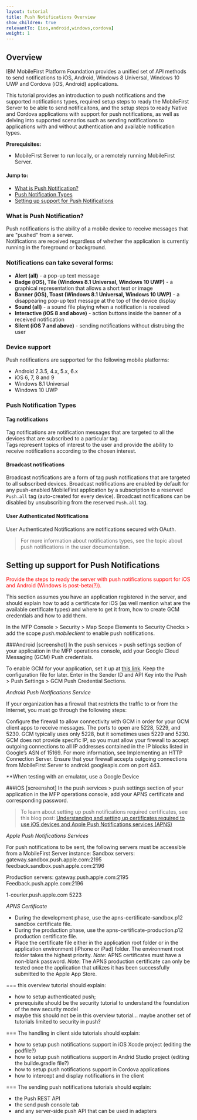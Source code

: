 ```yaml
---
layout: tutorial
title: Push Notifications Overview
show_children: true
relevantTo: [ios,android,windows,cordova]
weight: 1
---
```

## Overview
IBM MobileFirst Platform Foundation provides a unified set of API methods to send notifications to iOS, Android, Windows 8 Universal, Windows 10 UWP and Cordova (iOS, Android) applications.

This tutorial provides an introduction to push notifications and the supported notifications types, required setup steps to ready the MobileFirst Server to be able to send notificaitons, and the setup steps to ready Native and Cordova applications with support for push notifications, as well as delving into supported scenarios such as sending notifications to applications with and without authentication and available notification types.

**Prerequisites:** 

* MobileFirst Server to run locally, or a remotely running MobileFirst Server.

#### Jump to:
* [What is Push Notification?](#what-is-push-notification)
* [Push Notification Types](#push-notification-types)
* [Setting up support for Push Notifications](#setting-up-support-for-push-notifications)

### What is Push Notification?
Push notifications is the ability of a mobile device to receive messages that are "pushed" from a server.  
Notifications are received regardless of whether the application is currently running in the foreground or background.  

### Notifications can take several forms:

* **Alert (all)** -  a pop-up text message
* **Badge (iOS), Tile (Windows 8.1 Universal, Windows 10 UWP)** - a graphical representation that allows a short text or image
* **Banner (iOS), Toast (Windows 8.1 Universal, Windows 10 UWP)** - a disappearing pop-up text message at the top of the device display
* **Sound (all)** - a sound file playing when a notification is received
* **Interactive (iOS 8 and above)** - action buttons inside the banner of a received notification
* **Silent (iOS 7 and above)** - sending notifications without distrubing the user

### Device support
Push notifications are supported for the following mobile platforms:

* Android 2.3.5, 4.x, 5.x, 6.x
* iOS 6, 7, 8 and 9
* Windows 8.1 Universal
* Windows 10 UWP

### Push Notification Types 

#### Tag notifications
Tag notifications are notification messages that are targeted to all the devices that are subscribed to a particular tag.  
Tags represent topics of interest to the user and provide the ability to receive notifications according to the chosen interest.

#### Broadcast notifications
Broadcast notifications are a form of tag push notifications that are targeted to all subscribed devices. Broadcast notifications are enabled by default for any push-enabled MobileFirst application by a subscription to a reserved `Push.all` tag (auto-created for every device). Broadcast notifications can be disabled by unsubscribing from the reserved `Push.all` tag.

#### User Authenticated Notifications
User Authenticated Notifications are notifications secured with OAuth.

> For more information about notifications types, see the topic about push notifications in the user documentation.

## Setting up support for Push Notifications
<span style="color:red">Provide the steps to ready the server with push notifications support for iOS and Android (Windows is post-beta(?)).

This section assumes you have an application registered in the server, and should explain how to add a certificate for iOS (as well mention what are the available certificate types) and where to get it from, how to create GCM credentials and how to add them.</span>

In the MFP Console > Security > Map Scope Elements to Security Checks > add the scope _push.mobileclient_ to enable push notifications.

###Android
[screenshot]
In the push services > push settings section of your application in the MFP operations console, add your Google Cloud Messaging (GCM) Push credentials. 

To enable GCM for your application, set it up at [this link](https://developers.google.com/mobile/add?platform=android&cntapi=gcm&cnturl=https:%2F%2Fdevelopers.google.com%2Fcloud-messaging%2Fandroid%2Fclient&cntlbl=Continue%20Adding%20GCM%20Support&%3Fconfigured%3Dtrue
). Keep the configuration file for later. Enter in the Sender ID and API Key into the Push > Push Settings > GCM Push Credential Sections.

*_Android Push Notifications Service_*

If your organization has a firewall that restricts the traffic to or from the Internet, you must go through the following steps:

Configure the firewall to allow connectivity with GCM in order for your GCM client apps to receive messages. The ports to open are 5228, 5229, and 5230. GCM typically uses only 5228, but it sometimes uses 5229 and 5230. GCM does not provide specific IP, so you must allow your firewall to accept outgoing connections to all IP addresses contained in the IP blocks listed in Google’s ASN of 15169. For more information, see Implementing an HTTP Connection Server.
Ensure that your firewall accepts outgoing connections from MobileFirst Server to android.googleapis.com on port 443.

**When testing with an emulator, use a Google Device

###iOS
[screenshot]
In the push services > push settings section of your application in the MFP operations console, add your APNS certificate and corresponding password. 

>To learn about setting up push notifications required certificates, see this blog post: [Understanding and setting up certificates required to use iOS devices and Apple Push Notifications services (APNS)](https://www.ibm.com/developerworks/community/blogs/worklight/entry/understanding-and-setting-up-push-notifications-in-development-evnironment?lang=en)

*_Apple Push Notifications Services_*

For push notifications to be sent, the following servers must be accessible from a MobileFirst Server instance:
Sandbox servers:
gateway.sandbox.push.apple.com:2195
feedback.sandbox.push.apple.com:2196

Production servers:
gateway.push.apple.com:2195
Feedback.push.apple.com:2196

1-courier.push.apple.com 5223

*_APNS Certificate_*

* During the development phase, use the apns-certificate-sandbox.p12 sandbox certificate file.
* During the production phase, use the apns-certificate-production.p12 production certificate file.
* Place the certificate file either in the application root folder or in the application environment (iPhone or iPad) folder. The environment root folder takes the highest priority.
*Note*: APNS certificates must have a non-blank password.
*Note*: The APNS production certificate can only be tested once the application that utilizes it has been successfully submitted to the Apple App Store.


=== 
this overview tutorial should explain:
- how to setup authenticated push; 
- prerequisite should be the security tutorial to understand the foundation of the new security model
- maybe this should not be in this overview tutorial... maybe another set of tutorials limited to security in push?

===
The handling in client side tutorials should explain:
- how to setup push notifications support in iOS Xcode project (editing the podfile?)
- how to setup push notifications support in Andrid Studio project (editing the builde.gradle file?)
- how to setup push notifications support in Cordova applications
- how to intercept and display notifications in the client

=== 
The sending push notifications tutorials should explain:
- the Push REST API
- the send push console tab 
- and any server-side push API that can be used in adapters